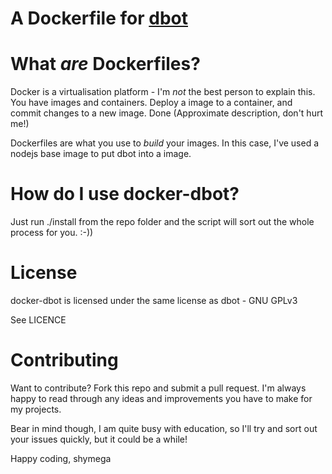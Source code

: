 A Dockerfile for [dbot](http://github.com/reality/dbot)
======================================================

What *are* Dockerfiles?
=======================

Docker is a virtualisation platform - I'm *not* the best person to explain this. You have images and containers. Deploy a image to a container, and commit changes to a new image. Done (Approximate description, don't hurt me!)

Dockerfiles are what you use to *build* your images. In this case, I've used a nodejs base image to put dbot into a image.

How do I use docker-dbot?
=========================

Just run ./install from the repo folder and the script will sort out the whole process for you. :-))


License
=======

docker-dbot is licensed under the same license as dbot - GNU GPLv3

See LICENCE

Contributing
============

Want to contribute? Fork this repo and submit a pull request. I'm always happy to read through any ideas and improvements you have to make for my projects. 

Bear in mind though, I am quite busy with education, so I'll try and sort out your issues quickly, but it could be a while!


Happy coding,
shymega
